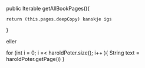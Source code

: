 public Iterable<Page> getAllBookPages(){

	return (this.pages.deepCopy) kanskje igs
}

eller

for (int i = 0; i =< haroldPoter.size(); i++ ){
	String text = haroldPoter.getPage(i)
}